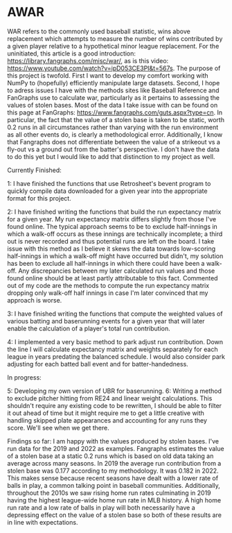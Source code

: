 # AWAR
WAR refers to the commonly used baseball statistic, wins above replacement which attempts to measure the number of wins contributed by a given player relative to a hypothetical minor league replacement.
For the uninitiated, this article is a good introduction: https://library.fangraphs.com/misc/war/, as is this video: https://www.youtube.com/watch?v=ipD053CE3PI&t=567s.
The purpose of this project is twofold. First I want to develop my comfort working with NumPy to (hopefully) efficiently manipulate large datasets.
Second, I hope to adress issues I have with the methods sites like Baseball Reference and FanGraphs use to calculate war, particularly as it pertains to 
assessing the values of stolen bases. Most of the data I take issue with can be found on this page at FanGraphs: https://www.fangraphs.com/guts.aspx?type=cn. In particular, the fact that the value of a stolen base is taken to be 
static, worth 0.2 runs in all circumstances rather than varying with the run environment as all other events do, is clearly a methodological error. Additionally, I know that Fangraphs does not differentiate between the value of a strikeout vs a fly-out vs a ground out 
from the batter's perspective. I don't have the data to do this yet but I would like to add that distinction to my project as well. 

Currently Finished: 

1: I have finished the functions that use Retrosheet's bevent program to quickly compile data downloaded for a given year into the appropriate format for this project. 

2: I have finished writing the functions that build the run expectancy matrix for a given year. My run expectancy matrix differs slightly from those I've found online. The typical approach seems to be to exclude half-innings in which a walk-off occurs as these innings are technically incomplete; a third out is never recorded and thus potential runs are left on the board. I take issue with this method as I believe it skews the data towards low-scoring half-innings in which a walk-off might have occurred but didn't, my solution has been to exclude all half-innings in which there could have been a walk-off. Any discrepancies between my later calculated run values and those found online should be at least partly attributable to this fact. Commented out of my code are the methods to compute the run expectancy matrix dropping only walk-off half innings in case I'm later convinced that my approach is worse.

3: I have finished writing the functions that compute the weighted values of various batting and baserunning events for a given year that will later enable the calculation of a player's total run contribution.

4: I implemented a very basic method to park adjust run contribution. Down the line I will calculate expectancy matrix and weights separately for each league in years predating the balanced schedule. I would also consider park adjusting for each batted ball event and for batter-handedness. 

In progress:

5: Developing my own version of UBR for baserunning. 
6: Writing a method to exclude pitcher hitting from RE24 and linear weight calculations. This shouldn't require any existing code to be rewritten, I should be able to filter it out ahead of time but it might require me to
get a little creative with handling skipped plate appearances and accounting for any runs they score. We'll see when we get there. 

Findings so far: 
I am happy with the values produced by stolen bases. I've run data for the 2019 and 2022 as examples. Fangraphs estimates the value of a stolen base at a static 0.2 runs which is based on old data taking an average across many seasons. 
In 2019 the average run contribution from a stolen base was 0.177 according to my methodology. It was 0.182 in 2022. This makes sense because recent seasons have dealt with a lower rate of balls in play, 
a common talking point in baseball communities. Additionally, throughout the 2010s we saw rising home run rates culminating in 2019 having the highest league-wide home run rate in MLB history. 
A high home run rate and a low rate of balls in play will both necessarily have a depressing effect on the value of a stolen base so both of these results are in line with expectations.
